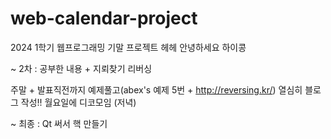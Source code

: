 # web-calendar-project
2024 1학기 웹프로그래밍 기말 프로젝트
헤헤 안녕하세요
하이콩


~ 2차 : 공부한 내용 + 지뢰찾기 리버싱


주말 + 발표직전까지 예제풀고(abex's 예제 5번 + http://reversing.kr/) 열심히 블로그 작성!! 
월요일에 디코모임 (저녁)

~ 최종 : Qt 써서 핵 만들기 


